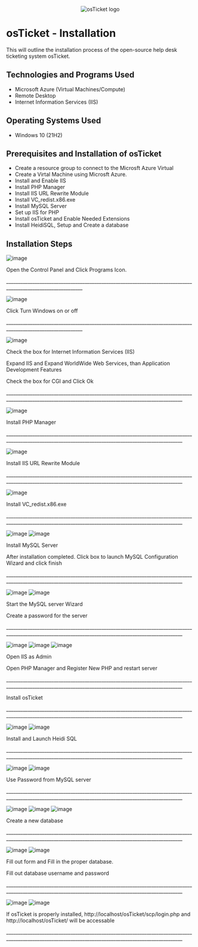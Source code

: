 <p align="center">
<img src="https://i.imgur.com/Clzj7Xs.png" alt="osTicket logo"/>
</p>

<h1>osTicket - Installation</h1>
This will outline the installation process of the open-source help desk ticketing system osTicket.<br />

<h2>Technologies and Programs Used</h2>

- Microsoft Azure (Virtual Machines/Compute)
- Remote Desktop
- Internet Information Services (IIS)

<h2>Operating Systems Used </h2>

- Windows 10</b> (21H2)

<h2>Prerequisites and Installation of osTicket</h2>

- Create a resource group to connect to the Microsft Azure Virtual
- Create a Virtal Machine using Microsft Azure.
- Install and Enable IIS
- Install PHP Manager
- Install IIS URL Rewrite Module
- Install VC_redist.x86.exe
- Install MySQL Server
- Set up IIS for PHP
- Install osTicket and Enable Needed Extensions
- Install HeidiSQL, Setup and Create a database

<h2>Installation Steps</h2>

![image](https://github.com/user-attachments/assets/31942d6b-20f5-4057-9b44-f66dbc55ad3f)
<p>
Open the Control Panel and Click Programs Icon.
</p>
<p>
 ______________________________________________________________________________________________________________
</p>

![image](https://github.com/user-attachments/assets/95927234-9016-45df-8830-4dfc3085650d)
<p>
Click Turn Windows on or off
</p>
<p>
 ______________________________________________________________________________________________________________
</p>

![image](https://github.com/user-attachments/assets/598dabe8-32ee-4df0-ad8c-8cf8d1dd05be)
<p>
Check the box for Internet Information Services (IIS)
</p>
<p>
Expand IIS and Expand WorldWide Web Services, than Application Development Features
</p>
<p>
Check the box for CGI and Click Ok
</p>
<p>
 ________________________________________________________________________________________________________________________________________________________
</p>
 
![image](https://github.com/user-attachments/assets/bc40140c-329f-435f-aa4c-4327dadf6c8b)
<p>
 Install PHP Manager 
</p>
<p>
 ________________________________________________________________________________________________________________________________________________________
</p>

![image](https://github.com/user-attachments/assets/65bf05b2-2aba-4369-91e6-d2d4cbfb0fe2)
<p>
  Install IIS URL Rewrite Module
</p>
<p>
 ________________________________________________________________________________________________________________________________________________________
</p>

![image](https://github.com/user-attachments/assets/20ea6756-8a07-4488-ae88-22b8b1fec5dd)
<p>
  Install VC_redist.x86.exe
</p>
<p>
 ________________________________________________________________________________________________________________________________________________________
</p>

![image](https://github.com/user-attachments/assets/d2803a59-0d04-4581-98ba-2016e8288028)
![image](https://github.com/user-attachments/assets/35bb07a3-1665-40b6-8f00-20ed6131d017)
<p>
  Install MySQL Server
</p>
<p>
  After installation completed. Click box to launch MySQL Configuration Wizard and click finish
</p>
<p>
 ________________________________________________________________________________________________________________________________________________________
</p>

![image](https://github.com/user-attachments/assets/d7076ca1-1697-4de4-a3f8-b743da75869c)
![image](https://github.com/user-attachments/assets/e7ccde61-1170-4e88-ae29-1139612d26ed)
<p>
  Start the MySQL server Wizard
</p>
<p>
  Create a password for the server
</p>
<p>
 ________________________________________________________________________________________________________________________________________________________
</p>

![image](https://github.com/user-attachments/assets/642e3593-b6a0-40ef-b072-771cb1d29fce)
![image](https://github.com/user-attachments/assets/babffab8-108e-49d3-b8c2-25ca59b1c158)
![image](https://github.com/user-attachments/assets/968812e5-ba57-4af8-8bee-2519e724d4aa)
<p>
 Open IIS as Admin
</p>
<p>
 Open PHP Manager and Register New PHP and restart server
</p>
<p>
 ________________________________________________________________________________________________________________________________________________________
</p>

<p>
 Install osTicket
</p>
<p>
 ________________________________________________________________________________________________________________________________________________________
</p>

![image](https://github.com/user-attachments/assets/2c4d26b4-dbbc-4e06-a76a-b9c2c5335795)
![image](https://github.com/user-attachments/assets/775c3516-a5a8-4a7c-875b-fe91fecf36d1)
<p>
 Install and Launch Heidi SQL 
</p>
<p>
 ________________________________________________________________________________________________________________________________________________________
</p>

![image](https://github.com/user-attachments/assets/e6fd16b7-57fa-42e2-a3c8-380dc00497f3)
![image](https://github.com/user-attachments/assets/84587cdf-70a0-410b-9d33-bb0cba9314a3)
<p>
 Use Password from MySQL server
</p>
<p>
 ________________________________________________________________________________________________________________________________________________________
</p>

![image](https://github.com/user-attachments/assets/8be94c2a-0fc1-4fe5-9edd-1b643635b827)
![image](https://github.com/user-attachments/assets/3a359aa1-64f9-40df-857d-13030fbb7d5d)
![image](https://github.com/user-attachments/assets/8ebc3199-99aa-4e70-8c4b-e8686c2b7cca)
<p>
 Create a new database
</p>
<p>
 ________________________________________________________________________________________________________________________________________________________
</p>

![image](https://github.com/user-attachments/assets/51676ed8-4f5d-4b71-a2bc-13e108cd2c22)
![image](https://github.com/user-attachments/assets/10b9d3e6-b349-41a1-a731-918fa144e015)
<p>
 Fill out form and Fill in the proper database.
</p>
<p>
 Fill out database username and password
</p>
<p>
 ________________________________________________________________________________________________________________________________________________________
</p>

![image](https://github.com/user-attachments/assets/6eb27778-cc2c-422b-b130-cd699f1a8aa9)
![image](https://github.com/user-attachments/assets/e853013b-e033-472b-9ef9-246af32aa3a4)
<p>
 If osTicket is properly installed, http://localhost/osTicket/scp/login.php and http://localhost/osTicket/ will be accessable
</p>
<p>
 ________________________________________________________________________________________________________________________________________________________
</p>
<br />
